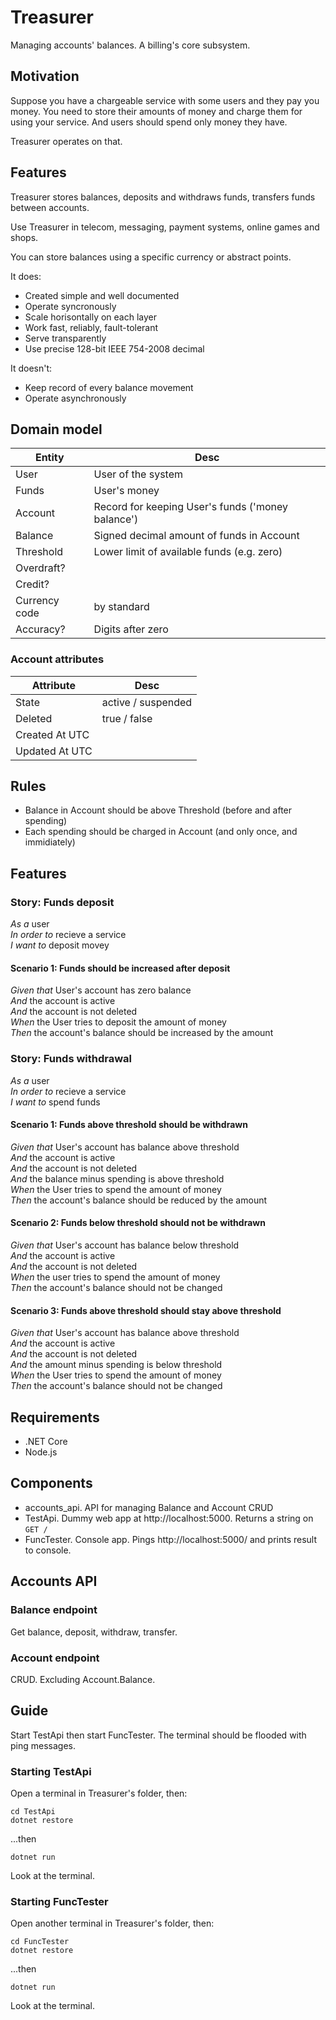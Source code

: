 # Treasurer
Managing accounts' balances. A billing's core subsystem.

## Motivation

Suppose you have a chargeable service with some users and they pay you money. You need to store their amounts of money and charge them for using your service. And users should spend only money they have.

Treasurer operates on that.

## Features

Treasurer stores balances, deposits and withdraws funds, transfers funds between accounts.

Use Treasurer in telecom, messaging, payment systems, online games and shops.

You can store balances using a specific currency or abstract points.

It does:
* Created simple and well documented
* Operate syncronously
* Scale horisontally on each layer
* Work fast, reliably, fault-tolerant
* Serve transparently
* Use precise 128-bit IEEE 754-2008 decimal

It doesn't:
* Keep record of every balance movement
* Operate asynchronously

## Domain model

| Entity   | Desc              |
| -------- | ------------------- |
| User     | User of the system  |
| Funds     | User's money  |
| Account     | Record for keeping User's funds ('money balance')  |
| Balance     | Signed decimal amount of funds in Account  |
| Threshold     | Lower limit of available funds (e.g. zero) |
| Overdraft? |  |
| Credit? |  |
| Currency code | by standard |
| Accuracy? | Digits after zero |

### Account attributes

| Attribute  | Desc              |
| -------- | ------------------- |
| State | active / suspended |
| Deleted | true / false |
| Created At UTC |  |
| Updated At UTC |  |

## Rules

* Balance in Account should be above Threshold (before and after spending)
* Each spending should be charged in Account (and only once, and immidiately)

## Features

### Story: Funds deposit

 *As a* user  
 *In order to* recieve a service  
 *I want to* deposit movey

#### Scenario 1: Funds should be increased after deposit  

*Given that* User's account has zero balance  
*And* the account is active  
*And* the account is not deleted  
*When* the User tries to deposit the amount of money  
*Then* the account's balance should be increased by the amount  

### Story: Funds withdrawal

 *As a* user  
 *In order to* recieve a service  
 *I want to* spend funds  

#### Scenario 1: Funds above threshold should be withdrawn  

*Given that* User's account has balance above threshold  
*And* the account is active  
*And* the account is not deleted  
*And* the balance minus spending is above threshold  
*When* the User tries to spend the amount of money  
*Then* the account's balance should be reduced by the amount  

#### Scenario 2: Funds below threshold should not be withdrawn

*Given that* User's account has balance below threshold  
*And* the account is active  
*And* the account is not deleted  
*When* the user tries to spend the amount of money  
*Then* the account's balance should not be changed  

#### Scenario 3: Funds above threshold should stay above threshold

*Given that* User's account has balance above threshold  
*And* the account is active  
*And* the account is not deleted  
*And* the amount minus spending is below threshold  
*When* the User tries to spend the amount of money  
*Then* the account's balance should not be changed  

## Requirements
* .NET Core
* Node.js

## Components
* accounts_api. API for managing Balance and Account CRUD
* TestApi. Dummy web app at http://localhost:5000. Returns a string on `GET /`
* FuncTester. Console app. Pings http://localhost:5000/ and prints result to console.

## Accounts API

### Balance endpoint
Get balance, deposit, withdraw, transfer.

### Account endpoint
CRUD. Excluding Account.Balance.

## Guide
Start TestApi then start FuncTester. The terminal should be flooded with ping messages.

### Starting TestApi
Open a terminal in Treasurer's folder, then:

``` 
cd TestApi
dotnet restore
```
...then
```
dotnet run
```
Look at the terminal.

### Starting FuncTester
Open another terminal in Treasurer's folder, then:

``` 
cd FuncTester
dotnet restore
```
...then
```
dotnet run
```
Look at the terminal.
